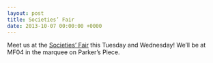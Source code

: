 ```yaml
---
layout: post
title: Societies’ Fair
date: 2013-10-07 00:00:00 +0000
---
```


Meet us at the [Societies’ Fair](http://www.cusu.cam.ac.uk/societies/fair/) this Tuesday and Wednesday! We’ll be at MF04 in the marquee on Parker’s Piece.
